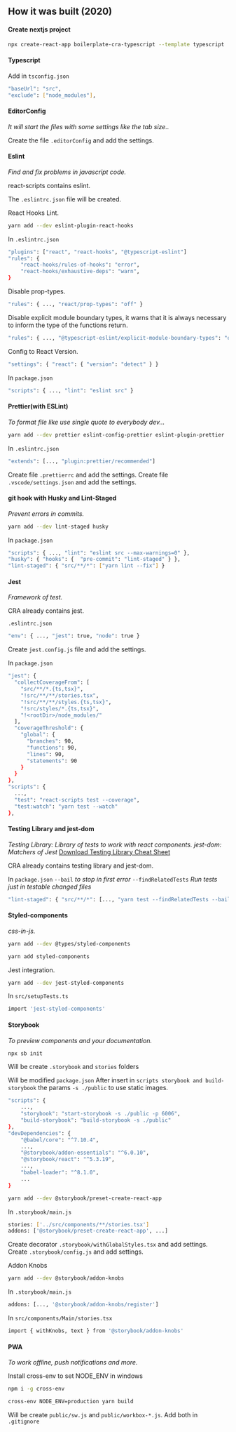 ## How it was built (2020)

#### Create nextjs project

```bash
npx create-react-app boilerplate-cra-typescript --template typescript
```

#### Typescript

Add in `tsconfig.json`

```bash
"baseUrl": "src",
"exclude": ["node_modules"],
```

#### EditorConfig

_It will start the files with some settings like the tab size.._

Create the file `.editorConfig` and add the settings.

#### Eslint

_Find and fix problems in javascript code._

react-scripts contains eslint.

The `.eslintrc.json` file will be created.

React Hooks Lint.

```bash
yarn add --dev eslint-plugin-react-hooks
```

In `.eslintrc.json`

```bash
"plugins": ["react", "react-hooks", "@typescript-eslint"]
"rules": {
    "react-hooks/rules-of-hooks": "error",
    "react-hooks/exhaustive-deps": "warn",
}
```

Disable prop-types.

```bash
"rules": { ..., "react/prop-types": "off" }
```

Disable explicit module boundary types, it warns that it is always necessary to inform the type of the functions return.

```bash
"rules": { ..., "@typescript-eslint/explicit-module-boundary-types": "off" }
```

Config to React Version.

```bash
"settings": { "react": { "version": "detect" } }
```

In `package.json`

```bash
"scripts": { ..., "lint": "eslint src" }
```

#### Prettier(with ESLint)

_To format file like use single quote to everybody dev..._

```bash
yarn add --dev prettier eslint-config-prettier eslint-plugin-prettier
```

In `.eslintrc.json`

```bash
"extends": [..., "plugin:prettier/recommended"]
```

Create file `.prettierrc` and add the settings.
Create file `.vscode/settings.json` and add the settings.

#### git hook with Husky and Lint-Staged

_Prevent errors in commits._

```bash
yarn add --dev lint-staged husky
```

In `package.json`

```bash
"scripts": { ..., "lint": "eslint src --max-warnings=0" },
"husky": { "hooks": {  "pre-commit": "lint-staged" } },
"lint-staged": { "src/**/*": ["yarn lint --fix"] }
```

#### Jest

_Framework of test._

CRA already contains jest.

`.eslintrc.json`

```bash
"env": { ..., "jest": true, "node": true }
```

Create `jest.config.js` file and add the settings.

In `package.json`

```bash
"jest": {
  "collectCoverageFrom": [
    "src/**/*.{ts,tsx}",
    "!src/**/**/stories.tsx",
    "!src/**/**/styles.{ts,tsx}",
    "!src/styles/*.{ts,tsx}",
    "!<rootDir>/node_modules/"
  ],
  "coverageThreshold": {
    "global": {
      "branches": 90,
      "functions": 90,
      "lines": 90,
      "statements": 90
    }
  }
},
"scripts": {
  ...,
  "test": "react-scripts test --coverage",
  "test:watch": "yarn test --watch"
},
```

#### Testing Library and jest-dom

_Testing Library: Library of tests to work with react components._
_jest-dom: Matchers of Jest_
[Download Testing Library Cheat Sheet](https://github.com/testing-library/react-testing-library/raw/master/other/cheat-sheet.pdf)

CRA already contains testing library and jest-dom.

In `package.json`
`--bail` _to stop in first error_
`--findRelatedTests` _Run tests just in testable changed files_

```bash
"lint-staged": { "src/**/*": [..., "yarn test --findRelatedTests --bail"] }
```

#### Styled-components

_css-in-js._

```bash
yarn add --dev @types/styled-components
```

```bash
yarn add styled-components
```

Jest integration.

```bash
yarn add --dev jest-styled-components
```

In `src/setupTests.ts`

```bash
import 'jest-styled-components'
```

#### Storybook

_To preview components and your documentation._

```bash
npx sb init
```

Will be create `.storybook` and `stories` folders

Will be modified `package.json`
After insert in `scripts storybook and build-storybook` the params `-s ./public` to use static images.

```bash
"scripts": {
    ...,
    "storybook": "start-storybook -s ./public -p 6006",
    "build-storybook": "build-storybook -s ./public"
},
"devDependencies": {
    "@babel/core": "^7.10.4",
    ...,
    "@storybook/addon-essentials": "^6.0.10",
    "@storybook/react": "^5.3.19",
    ...,
    "babel-loader": "^8.1.0",
    ...
}
```

```bash
yarn add --dev @storybook/preset-create-react-app
```

In `.storybook/main.js`

```bash
stories: ['../src/components/**/stories.tsx']
addons: ['@storybook/preset-create-react-app', ...]
```

Create decorator `.storybook/withGlobalStyles.tsx` and add settings.
Create `.storybook/config.js` and add settings.

Addon Knobs

```bash
yarn add --dev @storybook/addon-knobs
```

In `.storybook/main.js`

```bash
addons: [..., '@storybook/addon-knobs/register']
```

In `src/components/Main/stories.tsx`

```bash
import { withKnobs, text } from '@storybook/addon-knobs'
```

#### PWA

_To work offline, push notifications and more._

Install cross-env to set NODE_ENV in windows

```bash
npm i -g cross-env
```

```bash
cross-env NODE_ENV=production yarn build
```

Will be create `public/sw.js` and `public/workbox-*.js`.
Add both in `.gitignore`
